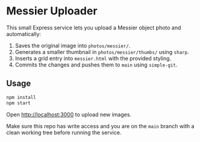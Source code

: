 # Messier Uploader

This small Express service lets you upload a Messier object photo and automatically:

1. Saves the original image into `photos/messier/`.
2. Generates a smaller thumbnail in `photos/messier/thumbs/` using `sharp`.
3. Inserts a grid entry into `messier.html` with the provided styling.
4. Commits the changes and pushes them to `main` using `simple-git`.

## Usage

```bash
npm install
npm start
```

Open [http://localhost:3000](http://localhost:3000) to upload new images.

Make sure this repo has write access and you are on the `main` branch with a clean working tree before running the service.
